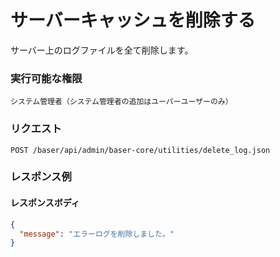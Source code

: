# サーバーキャッシュを削除する

サーバー上のログファイルを全て削除します。

### 実行可能な権限
```
システム管理者（システム管理者の追加はユーパーユーザーのみ）
```

### リクエスト
```
POST /baser/api/admin/baser-core/utilities/delete_log.json
```

### レスポンス例
#### レスポンスボディ
```json
{
  "message": "エラーログを削除しました。"
}
```
